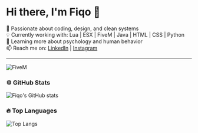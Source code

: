 # Hi there, I'm Fiqo 👋

🎯 Passionate about coding, design, and clean systems  
💡 Currently working with: Lua | ESX | FiveM | Java | HTML | CSS | Python  
🌱 Learning more about psychology and human behavior  
📫 Reach me on: [LinkedIn](https://www.linkedin.com/in/muhammad-fiqo-571948378) | [Instagram](https://www.instagram.com/fiqoo.e?igsh=MWkzemJ3cDV1NHcxOQ%3D%3D&utm_source=qr)

---

![FiveM](https://img.shields.io/badge/FiveM-Server-orange?style=for-the-badge)

### ⚙️ GitHub Stats
![Fiqo's GitHub stats](https://github-readme-stats.vercel.app/api?username=Piqooe&show_icons=true&theme=tokyonight)

### 🔥 Top Languages
![Top Langs](https://github-readme-stats.vercel.app/api/top-langs/?username=Piqooe&layout=compact&theme=tokyonight)
